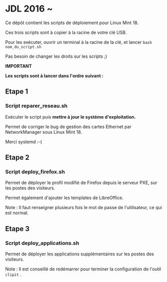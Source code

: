 # JDL 2016 ~

Ce dépôt contient les scripts de déploiement pour Linux Mint 18.

Ces trois scripts sont à copier à la racine de votre clé USB.

Pour les exécuter, ouvrir un terminal à la racine de la clé, et lancer `bash nom_du_script.sh`

Pas besoin de changer les droits sur les scripts ;)

**IMPORTANT**

**Les scripts sont à lancer dans l'ordre suivant :**

## Etape 1
### Script reparer_reseau.sh
Exécuter le script puis **mettre à jour le système d'exploitation.**

Permet de corriger le bug de gestion des cartes Ethernet par NetworkManager sous Linux Mint 18.

Merci systemd :-(

## Etape 2
### Script deploy_firefox.sh
Permet de déployer le profil modifié de Firefox depuis le serveur PXE, sur les postes des visiteurs.

Permet également d'ajouter les templates de LibreOffice.

Note : Il faut renseigner plusieurs fois le mot de passe de l'utilisateur, ce qui est normal.

## Etape 3
### Script deploy_applications.sh
Permet de déployer les applications supplémentaires sur les postes des visiteurs.

Note : Il est conseillé de redémarrer pour terminer la configuration de l'outil `clipit` .
